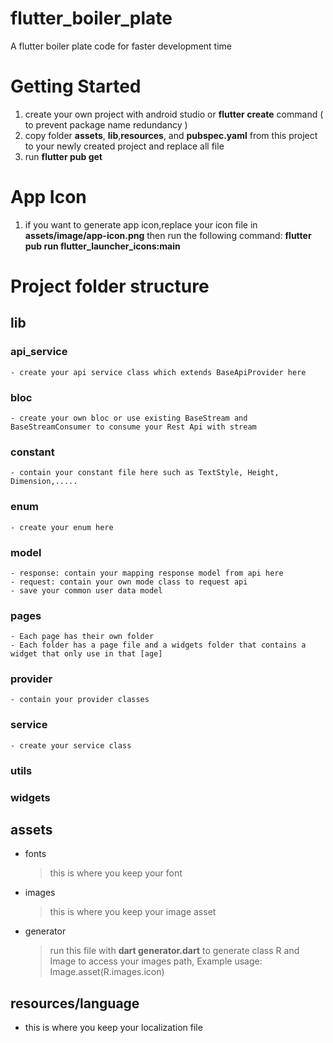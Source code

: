 # flutter_boiler_plate

A flutter boiler plate code for faster development time

# Getting Started

1. create your own project with android studio or **flutter create** command ( to prevent package name redundancy )
2. copy folder **assets**, **lib**,**resources**, and **pubspec.yaml** from this project to your newly created project and replace all file
3. run **flutter pub get**

# App Icon

1. if you want to generate app icon,replace your icon file in **assets/image/app-icon.png** then run the following command: **flutter pub run flutter_launcher_icons:main**

# Project folder structure

## lib

### api_service

    - create your api service class which extends BaseApiProvider here

### bloc

    - create your own bloc or use existing BaseStream and BaseStreamConsumer to consume your Rest Api with stream

### constant

    - contain your constant file here such as TextStyle, Height, Dimension,.....

### enum

    - create your enum here

### model

    - response: contain your mapping response model from api here
    - request: contain your own mode class to request api
    - save your common user data model

### pages

    - Each page has their own folder
    - Each folder has a page file and a widgets folder that contains a widget that only use in that [age]

### provider

    - contain your provider classes

### service

    - create your service class

### utils

### widgets

## assets

- fonts
  > this is where you keep your font
- images
  > this is where you keep your image asset
- generator
  > run this file with **dart generator.dart** to generate class R and Image to access your images path, Example usage: Image.asset(R.images.icon)

## resources/language

- this is where you keep your localization file
